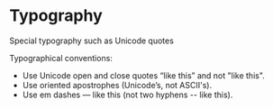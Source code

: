 # Typography
Special typography such as Unicode quotes

Typographical conventions:
- Use Unicode open and close quotes “like this” and not "like this".
- Use oriented apostrophes (Unicode’s, not ASCII's).
- Use em dashes — like this (not two hyphens -- like this).

